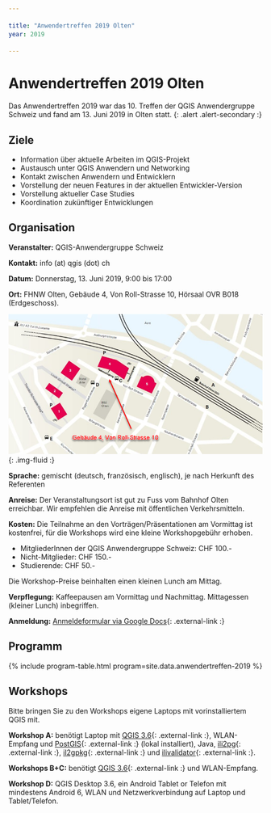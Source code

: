 ```yaml
---

title: "Anwendertreffen 2019 Olten"
year: 2019

---
```


# Anwendertreffen 2019 Olten

Das Anwendertreffen 2019 war das 10. Treffen der QGIS Anwendergruppe Schweiz und
fand am 13. Juni 2019 in Olten statt.
{: .alert .alert-secondary :}

## Ziele

* Information über aktuelle Arbeiten im QGIS-Projekt
* Austausch unter QGIS Anwendern und Networking
* Kontakt zwischen Anwendern und Entwicklern
* Vorstellung der neuen Features in der aktuellen Entwickler-Version
* Vorstellung aktueller Case Studies
* Koordination zukünftiger Entwicklungen

## Organisation

**Veranstalter:** QGIS-Anwendergruppe Schweiz

**Kontakt:** info (at) qgis (dot) ch

**Datum:** Donnerstag, 13. Juni 2019, 9:00 bis 17:00

**Ort:** FHNW Olten, Gebäude 4, Von Roll-Strasse 10, Hörsaal OVR B018 (Erdgeschoss).

![Lageplan FHNW Olten](/assets/img/lageplan_qgis_anwendertag_2023_olten.png){: .img-fluid :}

**Sprache:** gemischt (deutsch, französisch, englisch), je nach Herkunft des Referenten

**Anreise:** Der Veranstaltungsort ist gut zu Fuss vom Bahnhof Olten erreichbar.
Wir empfehlen die Anreise mit öffentlichen Verkehrsmitteln.

**Kosten:** Die Teilnahme an den Vorträgen/Präsentationen am Vormittag ist
kostenfrei, für die Workshops wird eine kleine Workshopgebühr erhoben.

* MitgliederInnen der QGIS Anwendergruppe Schweiz: CHF 100.-
* Nicht-Mitglieder: CHF 150.-
* Studierende: CHF 50.-

Die Workshop-Preise beinhalten einen kleinen Lunch am Mittag.

**Verpflegung:** Kaffeepausen am Vormittag und Nachmittag. Mittagessen (kleiner
Lunch) inbegriffen.

**Anmeldung:**  [Anmeldeformular via Google Docs](https://docs.google.com/forms/d/e/1FAIpQLSfM0NLQe7hcJq_Lrpy0ry8rbtRoM2_FZDzRKZ2Dc0xyEyp5HQ/viewform?usp=sf_link){: .external-link :}

## Programm

{% include program-table.html program=site.data.anwendertreffen-2019 %}

## Workshops

Bitte bringen Sie zu den Workshops eigene Laptops mit vorinstalliertem QGIS mit.

**Workshop A:** benötigt Laptop mit [QGIS 3.6](https://qgis.org/en/site/forusers/download.html){: .external-link :},
WLAN-Empfang und [PostGIS](https://www.enterprisedb.com/downloads/postgres-postgresql-downloads){: .external-link :}
(lokal installiert), Java, [ili2pg](http://www.eisenhutinformatik.ch/interlis/ili2pg/){: .external-link :},
[il2gpkg](http://www.eisenhutinformatik.ch/interlis/ili2gpkg/){: .external-link :}
und [ilivalidator](https://github.com/claeis/ilivalidator/releases){: .external-link :}.

**Workshops B+C:** benötigt [QGIS 3.6](https://qgis.org/en/site/forusers/download.html){: .external-link :}
und WLAN-Empfang. 

**Workshop D:** QGIS Desktop 3.6, ein Android Tablet or Telefon mit mindestens Android 6,
WLAN und Netzwerkverbindung auf Laptop und Tablet/Telefon.